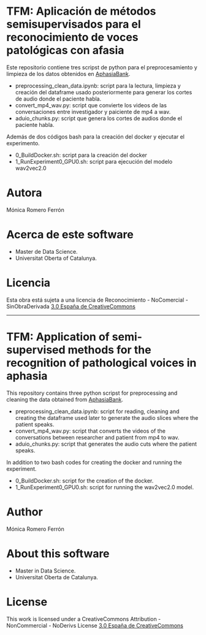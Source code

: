 # TFM: Aplicación de métodos semisupervisados para el reconocimiento de voces patológicas con afasia
Este repositorio contiene tres scripst de python para el preprocesamiento y limpieza de los datos obtenidos en [AphasiaBank](https://talkbank.org.html). 

- preprocessing_clean_data.ipynb: script para la lectura, limpieza y creación del dataframe usado posteriormente para generar los cortes de audio donde el paciente habla. 
- convert_mp4_wav.py: script que convierte los videos de las conversaciones entre investigador y paiciente de mp4 a wav. 
- aduio_chunks.py: script que genera los cortes de audios donde el paciente habla. 

Además de dos códigos bash para la creación del docker y ejecutar el experimento. 

- 0_BuildDocker.sh: script para la creación del docker 
- 1_RunExperiment0_GPU0.sh: script para ejecución del modelo wav2vec2.0

# Autora
Mónica Romero Ferrón

# Acerca de este software
- Master de Data Science.
- Universitat Oberta of Catalunya.

# Licencia
Esta obra está sujeta a una licencia de Reconocimiento -  NoComercial - SinObraDerivada
[3.0 España de CreativeCommons](https://creativecommons.org/licenses/by-nc-nd/3.0/es/)


------------------------------------------------------------------------------------------------------------------------------------------------------------


# TFM: Application of semi-supervised methods for the recognition of pathological voices in aphasia
This repository contains three python scripst for preprocessing and cleaning the data obtained from [AphasiaBank](https://talkbank.org.html). 

- preprocessing_clean_data.ipynb: script for reading, cleaning and creating the dataframe used later to generate the audio slices where the patient speaks. 
- convert_mp4_wav.py: script that converts the videos of the conversations between researcher and patient from mp4 to wav. 
- aduio_chunks.py: script that generates the audio cuts where the patient speaks. 

In addition to two bash codes for creating the docker and running the experiment. 

- 0_BuildDocker.sh: script for the creation of the docker. 
- 1_RunExperiment0_GPU0.sh: script for running the wav2vec2.0 model.

# Author
Mónica Romero Ferrón

# About this software
- Master in Data Science.
- Universitat Oberta de Catalunya.

# License
This work is licensed under a CreativeCommons Attribution - NonCommercial - NoDerivs License
[3.0 España de CreativeCommons](https://creativecommons.org/licenses/by-nc-nd/3.0/es/)
